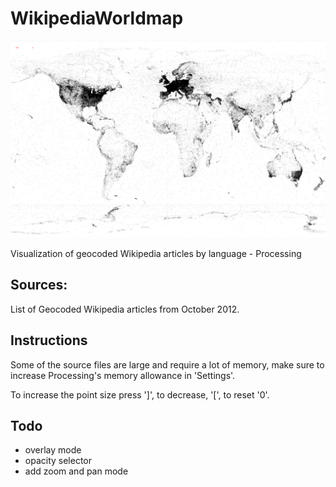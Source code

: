 # WikipediaWorldmap
![Geocoded Wikipedia Articles by language](https://github.com/Tobystereo/WikipediaWorldmap/blob/master/preview.gif?raw=true)

Visualization of geocoded Wikipedia articles by language - Processing

## Sources:
List of Geocoded Wikipedia articles from October 2012.


## Instructions
Some of the source files are large and require a lot of memory, make sure to increase Processing's memory allowance in 'Settings'.

To increase the point size press ']', to decrease, '[', to reset '0'.

## Todo
- overlay mode 
- opacity selector
- add zoom and pan mode

